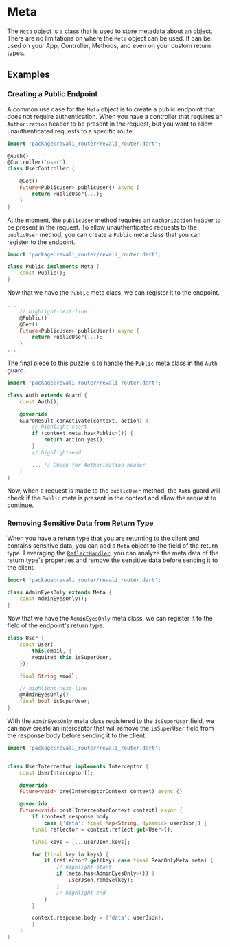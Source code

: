 # Meta

The `Meta` object is a class that is used to store metadata about an object. There are no limitations on where the `Meta` object can be used. It can be used on your App, Controller, Methods, and even on your custom return types.

## Examples

### Creating a Public Endpoint

A common use case for the `Meta` object is to create a public endpoint that does not require authentication. When you have a controller that requires an `Authorization` header to be present in the request, but you want to allow unauthenticated requests to a specific route.

```dart title="routes/controllers/user_controller.dart"
import 'package:revali_router/revali_router.dart';

@Auth()
@Controller('user')
class UserController {

    @Get()
    Future<PublicUser> publicUser() async {
        return PublicUser(...);
    }
}
```

At the moment, the `publicUser` method requires an `Authorization` header to be present in the request. To allow unauthenticated requests to the `publicUser` method, you can create a `Public` meta class that you can register to the endpoint.

```dart title="lib/meta/public.dart"
import 'package:revali_router/revali_router.dart';

class Public implements Meta {
    const Public();
}
```

Now that we have the `Public` meta class, we can register it to the endpoint.

```dart title="routes/controllers/user_controller.dart"
...
    // highlight-next-line
    @Public()
    @Get()
    Future<PublicUser> publicUser() async {
        return PublicUser(...);
    }
...
```

The final piece to this puzzle is to handle the `Public` meta class in the `Auth` guard.

```dart title="lib/guards/auth_guard.dart"
import 'package:revali_router/revali_router.dart';

class Auth extends Guard {
    const Auth();

    @override
    GuardResult canActivate(context, action) {
        // highlight-start
        if (context.meta.has<Public>()) {
            return action.yes();
        }
        // highlight-end

        ... // Check for Authorization header
    }
}
```

Now, when a request is made to the `publicUser` method, the `Auth` guard will check if the `Public` meta is present in the context and allow the request to continue.

### Removing Sensitive Data from Return Type

When you have a return type that you are returning to the client and contains sensitive data, you can add a `Meta` object to the field of the return type. Leveraging the [`ReflectHandler`](./meta_handler), you can analyze the meta data of the return type's properties and remove the sensitive data before sending it to the client.

```dart title="lib/meta/no_return.dart"
import 'package:revali_router/revali_router.dart';

class AdminEyesOnly extends Meta {
    const AdminEyesOnly();
}
```

Now that we have the `AdminEyesOnly` meta class, we can register it to the field of the endpoint's return type.

```dart title="lib/models/user.dart"
class User {
    const User(
        this.email, {
        required this.isSuperUser,
    });

    final String email;

    // highlight-next-line
    @AdminEyesOnly()
    final bool isSuperUser;
}
```

With the `AdminEyesOnly` meta class registered to the `isSuperUser` field, we can now create an interceptor that will remove the `isSuperUser` field from the response body before sending it to the client.

```dart title="lib/interceptor/user_interceptor.dart"
import 'package:revali_router/revali_router.dart';


class UserInterceptor implements Interceptor {
    const UserInterceptor();

    @override
    Future<void> pre(InterceptorContext context) async {}

    @override
    Future<void> post(InterceptorContext context) async {
        if (context.response.body
            case {'data': final Map<String, dynamic> userJson}) {
        final reflector = context.reflect.get<User>();

        final keys = [...userJson.keys];

        for (final key in keys) {
            if (reflector?.get(key) case final ReadOnlyMeta meta) {
                // highlight-start
                if (meta.has<AdminEyesOnly>()) {
                    userJson.remove(key);
                }
                // highlight-end
            }
        }

        context.response.body = {'data': userJson};
        }
    }
}

```
